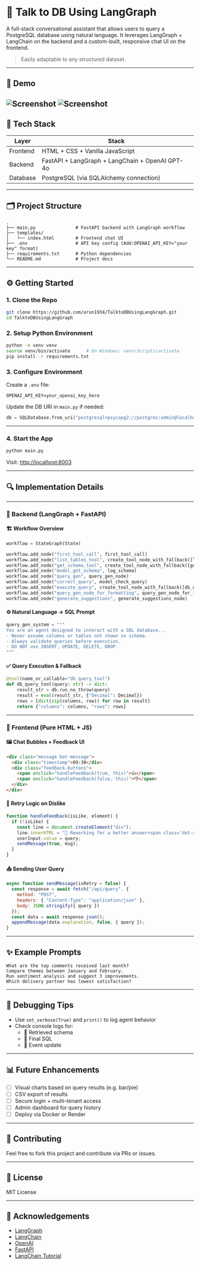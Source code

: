 # 🧠 Talk to DB Using LangGraph

A full-stack conversational assistant that allows users to query a PostgreSQL database using natural language. It leverages LangGraph + LangChain on the backend and a custom-built, responsive chat UI on the frontend.

> Easily adaptable to any structured dataset.

---

## 📸 Demo

![Screenshot](images/image1.png)
![Screenshot](images/image2.png)
---

## 🧰 Tech Stack

| Layer     | Stack                                               |
|-----------|-----------------------------------------------------|
| Frontend  | HTML + CSS + Vanilla JavaScript                     |
| Backend   | FastAPI + LangGraph + LangChain + OpenAI GPT-4o     |
| Database  | PostgreSQL (via SQLAlchemy connection)              |

---

## 🗂️ Project Structure

```
.
├── main.py               # FastAPI backend with LangGraph workflow
├── templates/
│   └── index.html        # Frontend chat UI
├── .env                  # API key config (Add:OPENAI_API_KEY="your key" format)
├── requirements.txt      # Python dependencies
└── README.md             # Project docs
```

---

## ⚙️ Getting Started

### 1. Clone the Repo

```bash
git clone https://github.com/arun1934/TalktoDBUsingLangGraph.git
cd TalktoDBUsingLangGraph
```

### 2. Setup Python Environment

```bash
python -m venv venv
source venv/bin/activate      # On Windows: venv\Scripts\activate
pip install -r requirements.txt
```

### 3. Configure Environment

Create a `.env` file:

```env
OPENAI_API_KEY=your_openai_key_here
```

Update the DB URI in `main.py` if needed:

```python
db = SQLDatabase.from_uri("postgresql+psycopg2://postgres:admin@localhost/NPS")
```

---

### 4. Start the App

```bash
python main.py
```

Visit: [http://localhost:8003](http://localhost:8003)

---

## 🔍 Implementation Details

---

### 🧠 Backend (LangGraph + FastAPI)

#### 🏗️ Workflow Overview

```python
workflow = StateGraph(State)

workflow.add_node("first_tool_call", first_tool_call)
workflow.add_node("list_tables_tool", create_tool_node_with_fallback([list_tables_tool]))
workflow.add_node("get_schema_tool", create_tool_node_with_fallback([get_schema_tool]))
workflow.add_node("model_get_schema", log_schema)
workflow.add_node("query_gen", query_gen_node)
workflow.add_node("correct_query", model_check_query)
workflow.add_node("execute_query", create_tool_node_with_fallback([db_query_tool]))
workflow.add_node("query_gen_node_for_formatting", query_gen_node_for_formatting)
workflow.add_node("generate_suggestions", generate_suggestions_node)
```

#### ⚙️ Natural Language → SQL Prompt

```python
query_gen_system = """
You are an agent designed to interact with a SQL database...
- Never assume columns or tables not shown in schema.
- Always validate queries before execution.
- DO NOT use INSERT, UPDATE, DELETE, DROP.
"""
```

#### ✅ Query Execution & Fallback

```python
@tool(name_or_callable="db_query_tool")
def db_query_tool(query: str) -> dict:
    result_str = db.run_no_throw(query)
    result = eval(result_str, {"Decimal": Decimal})
    rows = [dict(zip(columns, row)) for row in result]
    return {"columns": columns, "rows": rows}
```

---

### 💬 Frontend (Pure HTML + JS)

#### 🖼️ Chat Bubbles + Feedback UI

```html
<div class="message bot-message">
  <div class="timestamp">09:30</div>
  <div class="feedback-buttons">
    <span onclick="handleFeedback(true, this)">👍</span>
    <span onclick="handleFeedback(false, this)">👎</span>
  </div>
</div>
```

#### 🔁 Retry Logic on Dislike

```javascript
function handleFeedback(isLike, element) {
  if (!isLike) {
    const line = document.createElement("div");
    line.innerHTML = "🔁 Reworking for a better answer<span class='dot-anim'></span>";
    userInput.value = query;
    sendMessage(true, msg);
  }
}
```

#### 📤 Sending User Query

```javascript
async function sendMessage(isRetry = false) {
  const response = await fetch("/api/query", {
    method: "POST",
    headers: { "Content-Type": "application/json" },
    body: JSON.stringify({ query })
  });
  const data = await response.json();
  appendMessage(data.explanation, false, { query });
}
```

---

## ✨ Example Prompts

```text
What are the top comments received last month?
Compare themes between January and February.
Run sentiment analysis and suggest 3 improvements.
Which delivery partner has lowest satisfaction?
```

---

## 🧪 Debugging Tips

- Use `set_verbose(True)` and `print()` to log agent behavior
- Check console logs for:
  - 📐 Retrieved schema
  - 🧠 Final SQL
  - 🔁 Event update

---

## 📊 Future Enhancements

- [ ] Visual charts based on query results (e.g. bar/pie)
- [ ] CSV export of results
- [ ] Secure login + multi-tenant access
- [ ] Admin dashboard for query history
- [ ] Deploy via Docker or Render

---

## 🤝 Contributing

Feel free to fork this project and contribute via PRs or issues.

---

## 📄 License

MIT License

---

## 🙏 Acknowledgements

- [LangGraph](https://github.com/langchain-ai/langgraph)
- [LangChain](https://github.com/langchain-ai/langchain)
- [OpenAI](https://openai.com)
- [FastAPI](https://fastapi.tiangolo.com)
- [LangChain Tutorial](https://langchain-ai.github.io/langgraph/tutorials/sql-agent/)

